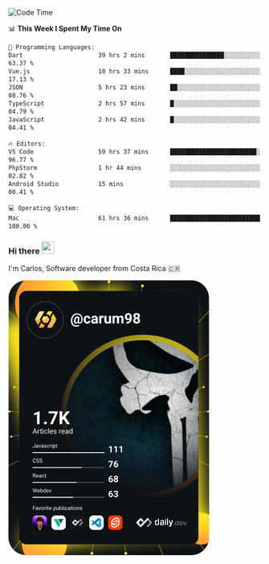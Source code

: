 
<!--START_SECTION:waka-->
![Code Time](http://img.shields.io/badge/Code%20Time-9%2C716%20hrs%2048%20mins-blue)

📊 **This Week I Spent My Time On** 

```text
💬 Programming Languages: 
Dart                     39 hrs 2 mins       ███████████████░░░░░░░░░░   63.37 % 
Vue.js                   10 hrs 33 mins      ████░░░░░░░░░░░░░░░░░░░░░   17.13 % 
JSON                     5 hrs 23 mins       ██░░░░░░░░░░░░░░░░░░░░░░░   08.76 % 
TypeScript               2 hrs 57 mins       █░░░░░░░░░░░░░░░░░░░░░░░░   04.79 % 
JavaScript               2 hrs 42 mins       █░░░░░░░░░░░░░░░░░░░░░░░░   04.41 % 

🔥 Editors: 
VS Code                  59 hrs 37 mins      ████████████████████████░   96.77 % 
PhpStorm                 1 hr 44 mins        ░░░░░░░░░░░░░░░░░░░░░░░░░   02.82 % 
Android Studio           15 mins             ░░░░░░░░░░░░░░░░░░░░░░░░░   00.41 % 

💻 Operating System: 
Mac                      61 hrs 36 mins      █████████████████████████   100.00 % 

```


<!--END_SECTION:waka-->

### Hi there <img src="https://media.giphy.com/media/hvRJCLFzcasrR4ia7z/giphy.gif" width="25px" height="25px">

I'm Carlos, Software developer from Costa Rica 🇨🇷

<a href="https://app.daily.dev/carum98"><img src="https://github.com/carum98/carum98/blob/main/devcard.svg" width="400" alt="Carlos Umaña Acevedo's Dev Card"/></a>
